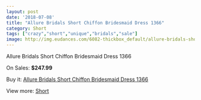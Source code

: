 ```yaml
---
layout: post
date: '2018-07-08'
title: "Allure Bridals Short Chiffon Bridesmaid Dress 1366"
category: Short
tags: ["crazy","short","unique","bridals","sale"]
image: http://img.eudances.com/6082-thickbox_default/allure-bridals-short-chiffon-bridesmaid-dress-1366.jpg
---
```

Allure Bridals Short Chiffon Bridesmaid Dress 1366

On Sales: **$247.99**
<a href="https://www.eudances.com/en/short/2169-allure-bridals-short-chiffon-bridesmaid-dress-1366.html"><amp-img layout="responsive" width="600" height="600" src="//img.eudances.com/6082-thickbox_default/allure-bridals-short-chiffon-bridesmaid-dress-1366.jpg" alt="Allure Bridals Short Chiffon Bridesmaid Dress 1366 0" /></a>
<a href="https://www.eudances.com/en/short/2169-allure-bridals-short-chiffon-bridesmaid-dress-1366.html"><amp-img layout="responsive" width="600" height="600" src="//img.eudances.com/6084-thickbox_default/allure-bridals-short-chiffon-bridesmaid-dress-1366.jpg" alt="Allure Bridals Short Chiffon Bridesmaid Dress 1366 1" /></a>
<a href="https://www.eudances.com/en/short/2169-allure-bridals-short-chiffon-bridesmaid-dress-1366.html"><amp-img layout="responsive" width="600" height="600" src="//img.eudances.com/6083-thickbox_default/allure-bridals-short-chiffon-bridesmaid-dress-1366.jpg" alt="Allure Bridals Short Chiffon Bridesmaid Dress 1366 2" /></a>

Buy it: [Allure Bridals Short Chiffon Bridesmaid Dress 1366](https://www.eudances.com/en/short/2169-allure-bridals-short-chiffon-bridesmaid-dress-1366.html "Allure Bridals Short Chiffon Bridesmaid Dress 1366")

View more: [Short](https://www.eudances.com/en/25-short "Short")